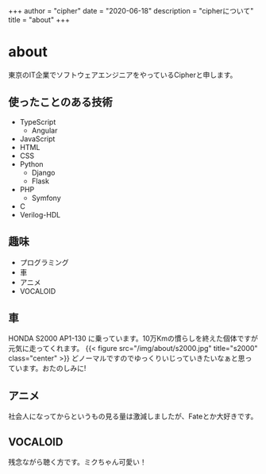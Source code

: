 +++
author = "cipher"
date = "2020-06-18"
description = "cipherについて"
title = "about"
+++

# about
東京のIT企業でソフトウェアエンジニアをやっているCipherと申します。

## 使ったことのある技術
- TypeScript
  - Angular
- JavaScript
- HTML
- CSS
- Python
  - Django
  - Flask
- PHP
  - Symfony
- C
- Verilog-HDL

## 趣味
- プログラミング
- 車
- アニメ
- VOCALOID

## 車
HONDA S2000 AP1-130 に乗っています。10万Kmの慣らしを終えた個体ですが元気に走ってくれます。
{{< figure src="/img/about/s2000.jpg" title="s2000" class="center" >}}
どノーマルですのでゆっくりいじっていきたいなぁと思っています。おたのしみに!

## アニメ
社会人になってからというもの見る量は激減しましたが、Fateとか大好きです。

## VOCALOID
残念ながら聴く方です。ミクちゃん可愛い！
